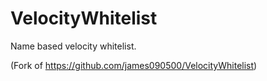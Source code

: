 # VelocityWhitelist
Name based velocity whitelist.

(Fork of https://github.com/james090500/VelocityWhitelist)
